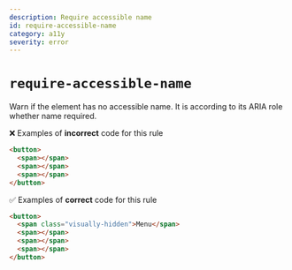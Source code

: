 ```yaml
---
description: Require accessible name
id: require-accessible-name
category: a11y
severity: error
---
```


# `require-accessible-name`

Warn if the element has no accessible name. It is according to its ARIA role whether name required.

❌ Examples of **incorrect** code for this rule

```html
<button>
  <span></span>
  <span></span>
  <span></span>
</button>
```

✅ Examples of **correct** code for this rule

```html
<button>
  <span class="visually-hidden">Menu</span>
  <span></span>
  <span></span>
  <span></span>
</button>
```
